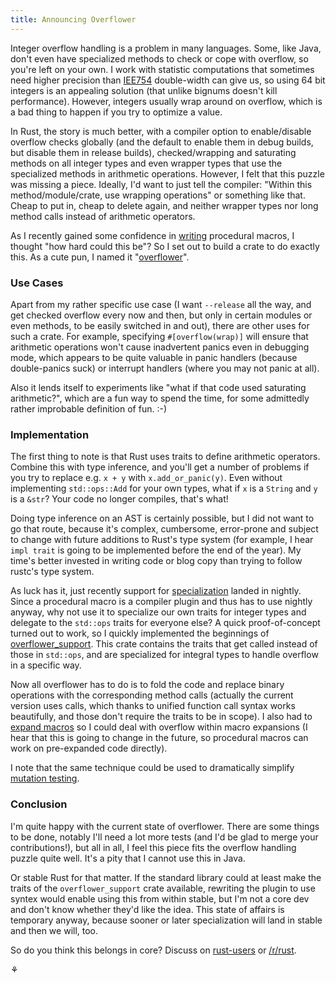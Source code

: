 ```yaml
---
title: Announcing Overflower
---
```


Integer overflow handling is a problem in many languages. Some, like Java, 
don't even have specialized methods to check or cope with overflow, so you're 
left on your own. I work with statistic computations that sometimes need higher 
precision than [IEE754](https://en.wikipedia.org/wiki/IEEE754) double-width can 
give us, so using 64 bit integers is an appealing solution (that unlike bignums 
doesn't kill performance). However, integers usually wrap around on overflow, 
which is a bad thing to happen if you try to optimize a value.

In Rust, the story is much better, with a compiler option to enable/disable 
overflow checks globally (and the default to enable them in debug builds, but 
disable them in release builds), checked/wrapping and saturating methods on all 
integer types and even wrapper types that use the specialized methods in 
arithmetic operations. However, I felt that this puzzle was missing a piece. 
Ideally, I'd want to just tell the compiler: "Within this method/module/crate, 
use wrapping operations" or something like that. Cheap to put in, cheap to 
delete again, and neither wrapper types nor long method calls instead of 
arithmetic operators.

As I recently gained some confidence in [writing](/2016/05/17/flamer.html) 
procedural macros, I thought "how hard could this be"? So I set out to build a 
crate to do exactly this. As a cute pun, I named it 
"[overflower](https://github.com/llogiq/overflower)".

### Use Cases

Apart from my rather specific use case (I want `--release` all the way, and get 
checked overflow every now and then, but only in certain modules or even 
methods, to be easily switched in and out), there are other uses for such a 
crate. For example, specifying `#[overflow(wrap)]` will ensure that arithmetic 
operations won't cause inadvertent panics even in debugging mode, which appears 
to be quite valuable in panic handlers (because double-panics suck) or 
interrupt handlers (where you may not panic at all).

Also it lends itself to experiments like "what if that code used saturating 
arithmetic?", which are a fun way to spend the time, for some admittedly rather 
improbable definition of fun. :-)

### Implementation

The first thing to note is that Rust uses traits to define arithmetic 
operators. Combine this with type inference, and you'll get a number of 
problems if you try to replace e.g. `x + y` with `x.add_or_panic(y)`. Even 
without implementing `std::ops::Add` for your own types, what if `x` is a 
`String` and `y` is a `&str`? Your code no longer compiles, that's what!

Doing type inference on an AST is certainly possible, but I did not want to go 
that route, because it's complex, cumbersome, error-prone and subject to change 
with future additions to Rust's type system (for example, I hear `impl trait` 
is going to be implemented before the end of the year). My time's better 
invested in writing code or blog copy than trying to follow rustc's type 
system.

As luck has it, just recently support for 
[specialization](https://github.com/rust-lang/rfcs/blob/master/text/1210-impl-specialization.md)
landed in nightly. Since a procedural macro is a compiler plugin and thus has
to use nightly anyway, why not use it to specialize our own traits for integer
types and delegate to the `std::ops` traits for everyone else? A quick 
proof-of-concept turned out to work, so I quickly implemented the beginnings of 
[overflower_support](https://crates.io/crates/overflower_support). This crate 
contains the traits that get called instead of those in `std::ops`, and are 
specialized for integral types to handle overflow in a specific way.

Now all overflower has to do is to fold the code and replace binary operations 
with the corresponding method calls (actually the current version uses calls, 
which thanks to unified function call syntax works beautifully, and those don't 
require the traits to be in scope). I also had to [expand 
macros](/2016/06/11/expand.html) so I could deal with overflow within macro 
expansions (I hear that this is going to change in the future, so procedural 
macros can work on pre-expanded code directly).

I note that the same technique could be used to dramatically simplify 
[mutation testing](/2016/03/24/mutest.html).

### Conclusion

I'm quite happy with the current state of overflower. There are some things to 
be done, notably I'll need a lot more tests (and I'd be glad to merge your 
contributions!), but all in all, I feel this piece fits the overflow handling 
puzzle quite well. It's a pity that I cannot use this in Java.

Or stable Rust for that matter. If the standard library could at least make the 
traits of the `overflower_support` crate available, rewriting the plugin to use 
syntex would enable using this from within stable, but I'm not a core dev and 
don't know whether they'd like the idea. This state of affairs is temporary 
anyway, because sooner or later specialization will land in stable and then we 
will, too.

So do you think this belongs in core? Discuss on 
[rust-users](https://users.rust-lang.org/t/blog-announcing-overflower/6321) or 
[/r/rust](https://www.reddit.com/r/rust/comments/4poxuu/blog_announcing_overflower/).

⚘
